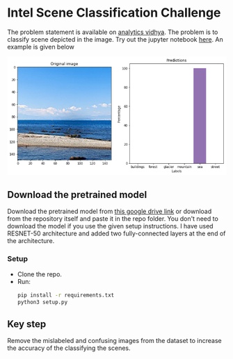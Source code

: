 # Intel Scene Classification Challenge

The problem statement is available on [analytics vidhya](https://datahack.analyticsvidhya.com/contest/practice-problem-intel-scene-classification-challe/). The problem is to classify scene depicted in the image. Try out the jupyter notebook [here](https://colab.research.google.com/github/puneet29/IntelSceneClassification/blob/master/IntelImageClassification.ipynb). An example is given below

![Example image](example.png)

## Download the pretrained model

Download the pretrained model from [this google drive link](https://drive.google.com/open?id=1Q6e9wwovM0cACbiINI2crL9rgcbPtiSf) or download from the repository itself and paste it in the repo folder. You don't need to download the model if you use the given setup instructions. I have used RESNET-50 architecture and added two fully-connected layers at the end of the architecture.

### Setup

- Clone the repo.
- Run:
  ```bash
  pip install -r requirements.txt
  python3 setup.py
  ```

## Key step

Remove the mislabeled and confusing images from the dataset to increase the accuracy of the classifying the scenes.
